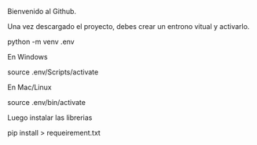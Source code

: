 Bienvenido al Github.

Una vez descargado el proyecto, debes crear un entrono vitual y activarlo.

python -m venv .env

En Windows 

source .env/Scripts/activate

En Mac/Linux

source .env/bin/activate

Luego instalar las librerias

pip install > requeirement.txt